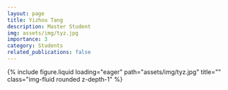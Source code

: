 ```yaml
---
layout: page
title: Yizhou Tang
description: Master Student
img: assets/img/tyz.jpg
importance: 3
category: Students
related_publications: false
---
```




<div class="row">
    <div class="col-sm-8 mt-3 mt-md-0">
        <!-- <p>Email: tyz20@m.fudan.edu.cn</p> -->
        <!-- <p>Master Student</p> -->
    </div>
    <div class="col-sm-4 mt-3 mt-md-0">
        {% include figure.liquid loading="eager" path="assets/img/tyz.jpg" title="" class="img-fluid rounded z-depth-1" %}
    </div>
</div>
